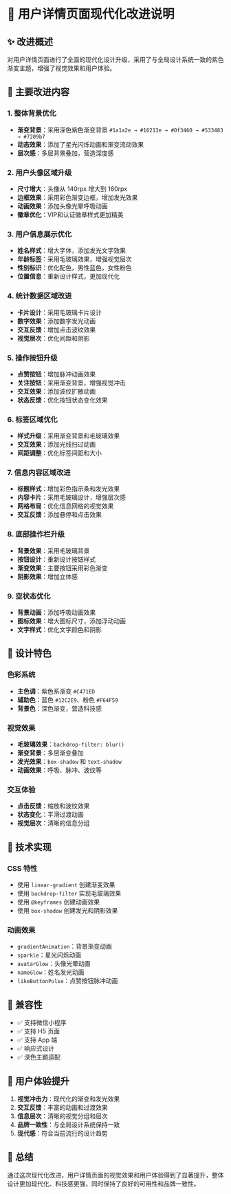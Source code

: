 # 🎨 用户详情页面现代化改进说明

## ✨ **改进概述**

对用户详情页面进行了全面的现代化设计升级，采用了与全局设计系统一致的紫色渐变主题，增强了视觉效果和用户体验。

## 🎯 **主要改进内容**

### 1. **整体背景优化**
- **渐变背景**：采用深色紫色渐变背景 `#1a1a2e → #16213e → #0f3460 → #533483 → #7209b7`
- **动态效果**：添加了星光闪烁动画和渐变流动效果
- **层次感**：多层背景叠加，营造深度感

### 2. **用户头像区域升级**
- **尺寸增大**：头像从 140rpx 增大到 160rpx
- **边框效果**：采用彩色渐变边框，增加发光效果
- **动画效果**：添加头像光晕呼吸动画
- **徽章优化**：VIP和认证徽章样式更加精美

### 3. **用户信息展示优化**
- **姓名样式**：增大字体，添加发光文字效果
- **年龄标签**：采用毛玻璃效果，增强视觉层次
- **性别标识**：优化配色，男性蓝色，女性粉色
- **位置信息**：重新设计样式，更加现代化

### 4. **统计数据区域改进**
- **卡片设计**：采用毛玻璃卡片设计
- **数字效果**：添加数字发光动画
- **交互反馈**：增加点击波纹效果
- **视觉层次**：优化间距和阴影

### 5. **操作按钮升级**
- **点赞按钮**：增加脉冲动画效果
- **关注按钮**：采用渐变背景，增强视觉冲击
- **交互效果**：添加波纹扩散动画
- **状态反馈**：优化按钮状态变化效果

### 6. **标签区域优化**
- **样式升级**：采用渐变背景和毛玻璃效果
- **交互效果**：添加光线扫过动画
- **间距调整**：优化标签间距和大小

### 7. **信息内容区域改进**
- **标题样式**：增加彩色指示条和发光效果
- **内容卡片**：采用毛玻璃设计，增强层次感
- **网格布局**：优化信息网格的视觉效果
- **交互反馈**：添加悬停和点击效果

### 8. **底部操作栏升级**
- **背景效果**：采用毛玻璃背景
- **按钮设计**：重新设计按钮样式
- **渐变效果**：主要按钮采用彩色渐变
- **阴影效果**：增加立体感

### 9. **空状态优化**
- **背景动画**：添加呼吸动画效果
- **图标效果**：增大图标尺寸，添加浮动动画
- **文字样式**：优化文字颜色和阴影

## 🎨 **设计特色**

### **色彩系统**
- **主色调**：紫色系渐变 `#C471ED`
- **辅助色**：蓝色 `#12C2E9`、粉色 `#F64F59`
- **背景色**：深色渐变，营造科技感

### **视觉效果**
- **毛玻璃效果**：`backdrop-filter: blur()`
- **渐变背景**：多层渐变叠加
- **发光效果**：`box-shadow` 和 `text-shadow`
- **动画效果**：呼吸、脉冲、波纹等

### **交互体验**
- **点击反馈**：缩放和波纹效果
- **状态变化**：平滑过渡动画
- **视觉层次**：清晰的信息分组

## 🚀 **技术实现**

### **CSS 特性**
- 使用 `linear-gradient` 创建渐变效果
- 使用 `backdrop-filter` 实现毛玻璃效果
- 使用 `@keyframes` 创建动画效果
- 使用 `box-shadow` 创建发光和阴影效果

### **动画效果**
- `gradientAnimation`：背景渐变动画
- `sparkle`：星光闪烁动画
- `avatarGlow`：头像光晕动画
- `nameGlow`：姓名发光动画
- `likeButtonPulse`：点赞按钮脉冲动画

## 📱 **兼容性**

- ✅ 支持微信小程序
- ✅ 支持 H5 页面
- ✅ 支持 App 端
- ✅ 响应式设计
- ✅ 深色主题适配

## 🎯 **用户体验提升**

1. **视觉冲击力**：现代化的渐变和发光效果
2. **交互反馈**：丰富的动画和过渡效果
3. **信息层次**：清晰的视觉分组和层次
4. **品牌一致性**：与全局设计系统保持一致
5. **现代感**：符合当前流行的设计趋势

## 📝 **总结**

通过这次现代化改进，用户详情页面的视觉效果和用户体验得到了显著提升，整体设计更加现代化、科技感更强，同时保持了良好的可用性和品牌一致性。
